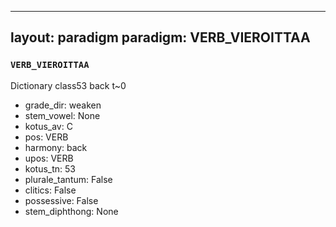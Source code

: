 
---
layout: paradigm
paradigm: VERB_VIEROITTAA
---
### ` VERB_VIEROITTAA `

Dictionary class53 back t~0
* grade_dir: weaken
* stem_vowel: None
* kotus_av: C
* pos: VERB
* harmony: back
* upos: VERB
* kotus_tn: 53
* plurale_tantum: False
* clitics: False
* possessive: False
* stem_diphthong: None
